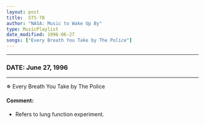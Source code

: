 ```yaml
---
layout: post
title:  STS-78
author: "NASA: Music to Wake Up By"
type: MusicPlaylist
date_modified: 1996-06-27
songs: ["Every Breath You Take by The Police"]
---
```


----
### DATE: June 27, 1996
----
✵ Every Breath You Take by The Police

#### Comment:
* Refers to lung function experiment.



<br/>
<center>
	<a target="_blank"
	   href="https://twitter.com/intent/tweet?hashtags=Space,NASA,Playlist,NASAWakeupCalls,SpaceProgram&text={{ page.author}}, '{{ page.songs.first }}' {{ page.title }}, {{ page.date | date: '%B %d, %Y' }}. {{ site.url }}{{ page.url }} @nasawakeupcalls">
	   <i class="fab fa-twitter" alt="Tweet this page" style="font-size: 1.3em;"></i>
	</a>
	&nbsp; 	<i class="fas fa-user-astronaut" style="font-size: 1.5em;"></i> &nbsp;
    <a type="amzn" search="'Every Breath You Take by The Police'" category="popular music">
        <i class="fab fa-amazon" style="font-size: 1.3em;"></i>
    </a>
</center>
